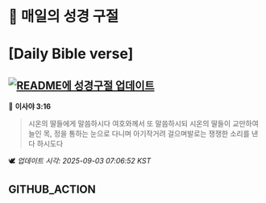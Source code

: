 # 🙏 매일의 성경 구절
# [Daily Bible verse]
## [![README에 성경구절 업데이트](https://github.com/DONGSUKA/first_test/actions/workflows/update-readme-bible.yml/badge.svg)](https://github.com/DONGSUKA/first_test/actions/workflows/update-readme-bible.yml)
<!-- START_BIBLE_VERSE -->
📖 **이사야 3:16**
> 시온의 딸들에게 말씀하시다 여호와께서 또 말씀하시되 시온의 딸들이 교만하여 늘인 목, 정을 통하는 눈으로 다니며 아기작거려 걸으며발로는 쟁쟁한 소리를 낸다 하시도다

🕊️ _업데이트 시각: 2025-09-03 07:06:52 KST_
  <!-- END_BIBLE_VERSE -->
## GITHUB_ACTION
